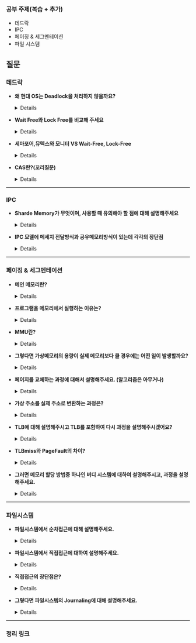 
### 공부 주제(복습 + 추가)

- 데드락
- IPC
- 페이징 & 세그멘테이션
- 파일 시스템


## 질문

### 데드락

- **왜 현대 OS는 Deadlock을 처리하지 않을까요?**

  <details>
  1. 빈번히 발생하는 이벤트가 아니기 때문에 미연에 방지하기 위해 훨씬 더 많은 오버헤드를 들이는것이 비효율적이라고 판단함.<br>
  2. 현대 시스템의 복잡성으로 인해 교착 상태를 완전히 방지하는 것은 불가능<br>
  3. 만약 시스템에서 deadlock이 발생한 경우 시스템이 비정상적으로 작동한것을 사람이 느낀후 직적 process를 죽이는 방법으로 대처<br>
  <br></details>

- **Wait Free와 Lock Free를 비교해 주세요** 

  <details>
  Wait-free와 Lock-free는 모두 멀티스레딩 환경에서 공유 자원에 대한 동시 접근을 처리하는 기술<br>
  Wait-free는 모든 스레드가 동시에 진행될 수 있는 것에 비해,<br>
  Lock-free는 일부 스레드가 블로킹될 가능성이 있지만, 구현이 더 쉽고 성능이 높은 경우가 많음. Lock-free에 wait-free가 포함됨.<br>
  참고 : https://peonyf.tistory.com/entry/OS-DeadLock%EB%8D%B0%EB%93%9C%EB%9D%BD
  </details>

- **세마포어,뮤텍스와 모니터 VS  Wait-Free, Lock-Free**

  <details>
  세마포어, 뮤텍스, 모니터와 Wait-Free, Lock-Free는 동시성 제어를 처리하는 다양한 동기화 방법입니다.<br>
  세마포어, 뮤텍스, 그리고 모니터는 Lock을 사용하는 Locking 매커니즘<br>
  Wait-Free, Lock-Free : Lock대신 CAS를 이용하여 동기화 하는 기술(atomic operation)<br>
  </details>

- **CAS란?(꼬리질문)**

  <details>
  동시성 제어에서 사용되는 원자적(atomic) 연산(실행 중에 다른 작업에 의해 방해받지 않고, 완전히 실행되거나 실행되지 않는 연산)<br>
  gpt4의 말씀<br>
  - CAS(Check-and-Swap) 연산은 주어진 주소의 값을 비교하고, 값이 일치하는 경우에만 새로운 값으로 교체하는 연산입니다. CAS 연산은 원자적(atomic) 연산으로, 동시에 여러 스레드에서 해당 연산을 수행해도 문제가 발생하지 않도록 보장됩니다.<br>
  CAS 연산을 사용하는 과정에서 다른 스레드가 메인 메모리에 저장된 값을 변경하는 경우, 현재 스레드는 CAS 연산을 수행하기 전에 먼저 메인 메모리로부터 값을 가져옵니다. 이렇게 가져온 값과 현재 스레드에 저장된 값을 비교합니다.<br>
  
  만약, 현재 스레드에 저장된 값과 메인 메모리에 저장된 값이 일치한다면, CAS 연산이 성공하고 새로운 값을 저장하게 됩니다. 하지만, 다른 스레드가 메인 메모리에 저장된 값을 변경했다면, 현재 스레드에 저장된 값과 메인 메모리에 저장된 값은 일치하지 않을 것입니다. 이 경우 CAS 연산은 실패하고, 재시도를 수행해야 합니다.<br>
  
  재시도 시에는 현재 스레드가 메인 메모리로부터 값을 다시 가져온 후, CAS 연산을 다시 시도합니다. 이렇게 함으로써, 다른 스레드에 의해 메인 메모리에 저장된 값이 변경되었을 경우에도 CAS 연산이 올바르게 동작할 수 있습니다.<br>
  
  따라서, CAS 연산은 현재 스레드에 저장된 값과 메인 메모리에 저장된 값을 반복적으로 비교하고, 일치하지 않을 경우 재시도를 수행하여 올바른 값을 찾아내는 방식으로 작동합니다.<br>
  참고 : https://steady-coding.tistory.com/568
  </details>
  

------

### IPC 

- **Sharde Memory가 무엇이며, 사용할 때 유의해야 할 점에 대해 설명해주세요**

  <details>
  공유 메모리 방식은 IPC의 한 종류로, 여러 프로세스가 하나의 메모리 영역을 공유하여 데이터를 주고 받는 방식입니다.<br>
  유의할 점<br>
  - 동기화 : 공유 메모리에 접근하는 여러 프로세스들은 동시에 메모리에 접근할 수 있습니다. 이때, 각 프로세스가 데이터를 읽고 쓰는 시점이 일치하지 않을 수 있으므로, 데이터의 일관성을 유지하기 위해 동기화 작업이 필요합니다.<br><br>
  - 권한 : 공유 메모리에 접근하는 프로세스들은 서로 다른 권한을 가질 수 있습니다. 따라서, 공유 메모리에 접근하는 프로세스들의 권한을 관리하고 제어하는 작업이 필요합니다.<br><br>
  - 메모리 누수 : 공유 메모리를 사용할 때에는 메모리 누수에 대한 문제도 고려해야 합니다. 프로세스가 종료되더라도, 메모리에서 할당된 공간이 해제되지 않으면 메모리 누수가 발생합니다. 따라서, 공유 메모리를 사용할 때에는 메모리 할당과 해제를 꼭 확인해야 합니다.<br><br>
  - 성능 : 공유 메모리 방식은 다른 IPC 방식에 비해 빠른 속도로 데이터를 전달할 수 있습니다. 하지만, 공유 메모리에 접근하는 작업이 많을수록 성능이 저하될 수 있으므로, 적절한 크기의 메모리를 할당하고 최소한으로 접근하는 것이 좋습니다.
  </details>

- **IPC 모델에 메세지 전달방식과 공유메모리방식이 있는데 각각의 장단점**

  <details>
  공유 메모리 모델의 경우, 커널의 관여 없이 메모리를 직접 사용하여 통신하기 때문에 통신 속도가 빠른 장점이 있지만, 별도의 동기화 과정이 필요하며 동시에 메모리 위치를 접근하는 문제가 발생할 수 있다는 단점이 있다. <br>
  따라서 별도의 접근 제어 방법이 필요하며, 접근 제어 방식은 locking이나 세마포어(semaphore) 등이 있다.<br><br>
  메시지 전달 모델의 경우, 커널을 통해서 데이터를 주고 받기 때문에 통신 속도가 느리다는 단점이 있지만, <br>
  커널에서 데이터를 주고 받는 과정을 컨트롤할 수 있어 안전하며 send/receive 연산에 대해 커널이 동기화를 제공해준다는 장점이 있다.
  </details>

  

------

### 페이징 & 세그멘테이션


- **메인 메모리란?**

  <details>
  - 메인 메모리는 CPU가 직접 접근할 수 있는 기억 장치<br>
  - 프로세스가 실행되려면 프로그램이 메모리에 올라와야 함<br>
  </details>

- **프로그램을 메모리에서 실행하는 이유는?**

  <details>
  - 느리고 값싼 하드디스크는 제2저장장치로 사용<br>
  - 비싸고 빠른 메모리는 작업공간으로 사용<br>
  - 메모리를 계층적 구조로 만들어 작업속도를 올리고, 가격을 낮추는 방법을 “계층적 메모리 구조”라고 한다.<br>
  - **프로그램을 메모리에서 실행하는 이유는 CPU가 바로 접근하여 처리할 수 있기 때문**<br>
  - 디스크나 다른 저장장치에서 프로그램을 실행하면 CPU가 더 많은 시간을 소비하게 되어 작업이 더디게 처리됩니다.<br>
  </details>

- **MMU란?**

  <details>
  - MMU가 지원되지 않으면 물리 주소를 직접 접근해야 하기 때문에 부담<br>
  - MMU는 사용자가 기억장소를 일일이 할당해야하는 불편 없애준다.<br>
  - 프로세스의 크기가 실제 메모리의 용량을 초과해도 실행될 수 있게 해준다.<br>
  - 가상주소를 물리주소로 변환<br>
  </details>

- **그렇다면 가상메모리의 용량이 실제 메모리보다 클 경우에는 어떤 일이 발생할까요?**

  <details>
  당장은 paging 시스템을 이용하여 실제 메모리에 필요한 부분만을 불러오기 때문에 큰 문제가 발생하지는 않지만, 디스크에서 메모리를 불러오는 과정에서 성능 저하가 일어 날 수 있다.
  </details>

- **페이지를 교체하는 과정에 대해서 설명해주세요. (알고리즘은 아무거나)**

  <details>
  - 프로세스가 실행될 때, CPU는 페이지 테이블(Page Table)을 참조하여 가상 주소(Virtual Address)를 물리 주소(Physical Address)로 변환한다.<br>
  - 페이지 테이블은 각 페이지의 위치 정보를 가지고 있으며, 페이지 테이블 엔트리(PTE)는 해당 페이지가 메모리(RAM)에 존재하는지 여부를 표시한다.<br>
  - CPU가 페이지 테이블을 참조할 때 해당 페이지가 메모리(RAM)에 없다면, 페이지 부재(Page Fault)가 발생.<br>
  - 페이지 교체 알고리즘이 사용되어 메모리(RAM)에 필요한 페이지를 가져와 페이지 테이블의 PTE를 갱신<br>
  </details>

- **가상 주소를 실제 주소로 변환하는 과정은?**

  <details>
  - CPU에서 가상주소를 생성하고 MMU에게 전달한다.<br>
  - MMU는 가상주소에서 페이지번호를 추출 (앞 비트)<br>
  - 해당 페이지번호에 맞는 페이지 테이블을 탐색<br>
  - 페이지테이블에서 물리 페이지 프레임 번호를 가져옴.<br>
  - 가저울 물리페이지 프레임 + 가상주소의 오프셋 ⇒ 실제 주소<br>
  - 메모리에 실제주소를 이용하여 데이터를 가져옴.<br>
  </details>

- **TLB에 대해 설명해주시고 TLB를 포함하여 다시 과정을 설명해주시겠어요?**

  <details>
  Translation Lookaside Buffer<br>
  - 가상 메모리 주소를 물리적인 주소로 바로 변환하는 캐시<br>
  ⇒ 캐시 히트에 대한 설명을 추가<br>
  </details>

- **TLBmiss와 PageFault의 차이?**

  <details>
  기본 TLB miss는 TLB엔 없지만 main memory에는 올라가 있는 상태를 의미한다. 그러니 page table을 가져와서 TLB에 저장하면 간단히 해결된다. 10 cycle정도면 TLB에 정보를 저장할 수 있다. 하드웨어나 소프트웨어의 통제를 받는데 하나의 exception이라고 보면 된다. <br><br>
  하지만 Page Fault는 다르다. 요청한 page가 main memory에 없는 상태를 의미한다.
  그러니 hard disk에서부터 불러와야 한다. 그러니 약 1,000,000 cycle정도 소요해야 TLB에 정보를 저장할 수 있다. 엄청난 차이가 있는데 이러니 page Fault를 최대한 발생시키지 않아야 한다.
  </details>

- **그러면 메모리 할당 방법중 하나인 버디 시스템에 대하여 설명해주시고, 과정을 설명해주세요.**

  <details>
  - 2의 제곱 값으로 메모리를 분할한다.<br>
  - 메모리가 할당되면 적당한 크기의 메모리를 찾는다.<br>
      1. 적당한 크기의 메모리를 발견하면 할당한다.<br>
      2. 적당한 크기의 메모리 슬롯이 발견되지 않으면, 적당한 메모리 슬롯을 만들기를 시도한다.<br>
          a. 요청된 메모리 크기보다 크게 절반씩 빈 메모리 슬롯을 자른다.<br>
          b. 하한선에 도착하게 되면, 해당 메모리(하한선 크기의 메모리)를 할당한다.<br>
          c. 다시 첫 번째 단계로 돌아간다.(적당한 크기의 메모리를 찾기 위해서)<br>
          d. 적당한 메모리 슬롯이 발견될 때까지, 이 과정을 반복한다.<br>
  - 메모리가 해제되면<br>
      1. 메모리 블록을 해제한다.<br>
      2. 주변의 블록들을 살펴 본다 - 주변 블록들도 해제된 상태인가?<br>
      3. 만약 그렇다면, 두 메모리 블록을 조합하고 다시 두 번째 단계로 돌아간다. 그리고 해제된 모든 메모리들이 상한선에 도달할 때까지 이 과정을 반복하거나, 해제되지 않은 주변 블록들을 마주칠 때까지 반복한다.
  </details>

------

### 파일시스템


- **파일시스템에서 순차접근에 대해 설명해주세요.**

  <details>
  가장 간단한 접근 방법으로, 대부분 연산은 read와 write <br>
  현재 위치를 가리키는 포인터에서 시스템 콜이 발생할 경우 포인터를 앞으로 보내면서 read와 write를 진행. 뒤로 돌아갈 땐 지정한 offset만큼 되감기를 해야 한다. (테이프 모델 기반)<br>
  </details>

- **파일시스템에서 직접접근에 대하여 설명해주세요.**

  <details>
  특별한 순서없이, 빠르게 레코드를 read, write 가능<br>
  대규모 정보를 접근할 때 유용하기 때문에 '데이터베이스'에 활용된다.<br>
  </details>

- **직접접근의 장단점은?**

  <details>
  <장점>
  <br>
  파일의 임의 위치에 빠르게 액세스할 수 있으므로 파일을 읽고 쓰는 속도를 향상시킬 수 있다.<br><br>
  
  예를 들어, 비디오나 음악 파일 같은 대용량 파일에서는 파일의 일부만 읽어들이는 경우가 많기 때문에, 이러한 파일을 직접접근하는 것이 더 효율적이다.<br><br>
  
  <단점>
  <br>
  파일의 임의 위치를 액세스하다가 잘못된 위치를 읽거나 쓰면 파일의 일부 또는 전체가 손상될 수 있습니다. 또한, 파일의 일부를 읽거나 쓸 때 데이터 일관성 문제가 발생할 수 있다.
  </details>

- **그렇다면 파일시스템의 Journaling에 대해 설명해주세요.**

  <details>
  Journaling은 파일시스템에서 데이터 일관성을 유지하기 위한 방법 중 하나이다.<br>
  Journaling은 파일시스템의 동작 중 발생하는 문제를 사전에 예방하기 위해 변경 내용을 로그에 기록하는 방식이다.<br>
  </details>


  


------

### 정리 링크
